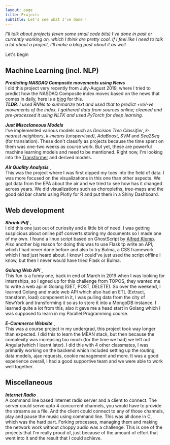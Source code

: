 ```yaml
---
layout: page
title: Projects
subtitle: Let's see what I've done ! 
---
```


*I'll talk about projects (even some small code bits) I've done in past or currently working on, which I think are pretty cool. If I feel like I need to talk a lot about a project, I'll make a blog post about it as well*

Let's begin

## Machine Learning (incl. NLP) 

<!-- ***Recursion Cellular Image Classification***  
This is what I've just started working on. This is actually a Kaggle competetion <a href = "https://www.kaggle.com/c/recursion-cellular-image-classification" target = "_blank"> here </a>. The challenge here is to disentangle experimental noise from real biological signals. I'll update this, once I have results. -->

***Predicting NASDAQ Composite movements using News*** <a href="https://github.com/anti-mony/NASDAQ-Movement-Prediction" target="_blank"><i class="fab fa-github"></i></a>  
I did this project very recently from July-August 2019, where I tried to predict how the NASDAQ Composite index moves based on the news that comes in daily, here is a <a href= "http://sushantbansal.me/2019-09-06-PredictNasdaqwithNews/" target="_blank">blog</a> for this.  
***TLDR**: I used RNNs to summarize text and used that to predict +ve/-ve movements of the index, I gathered data from sources online; cleaned and pre-processed it using NLTK and used PyTorch for deep learning.*

***Just Miscelaneous Models***  
I've implemented various models such as *Decision Tree Classifier*, *k-nearest neighbors*, *k-means (unspervised)*, *AdaBoost*, *SVM* and *Seq2Seq* (for translation). These don't classify as projects because the time spent on them was one-two weeks as course work. But yet, these are powerful machine learning models and need to be mentioned. Right now, I'm looking into the <a href= "https://arxiv.org/abs/1706.03762" target="_blank">Transformer</a> and derived models.

***Air Quality Analysis*** <a href= "https://github.com/anti-mony/DataMiningLabs" target="_blank"><i class="fab fa-github">&nbsp;</i></a>  
This was the project where I was first dipped my toes into the field of data. I was more focused on the visualizations in this one than other aspects. We got data from the EPA about the air and we tried to see how has it changed across years. We did visualizations such as choropleths, tree-maps and the good old bar charts using Plotly for R and put them in a Shiny Dashboard.

## Web development

***Shrink-Pdf*** <a href= "https://github.com/anti-mony/Shrink-Pdf" target="_blank"><i class="fab fa-github">&nbsp;</i></a>  
I did this one just out of curiosity and a little bit of need. I was getting suspicious about online pdf converts storing my documents so I made one of my own. I found a linux script based on GhostScript by [Alfred Klomp](http://www.alfredklomp.com/programming/shrinkpdf/). Also another big reason for doing this was to use Flask tp write an API, which I had never done before and also to try Bulma, a CSS framework which I had just heard about. I know I could've just used the script offline I know, but then I never would have tried Flask or Bulma. 


***Golang Web API*** <a href= "https://github.com/anti-mony/Topos-Intern-Challenge" target="_blank"><i class="fab fa-github">&nbsp;</i></a>  
This fun is a funny one, back in end of March in 2019 when I was looking for internships, so I sgned up for this challenge from TOPOS, they wanted me to write a web api in Golang (GET, POST, DELETE). So over the weekend, I learned Golang and made web API which also had an ETL (Extract, transform, load) component in it, I was pulling data from the city of NewYork and transforming it so as to store it into a MongoDB instance. I learned quite a lot from this, also it gave me a head start in Golang which I was supposed to learn in my Parallel Programming course. 

***E-Commerce Website*** <a href= "https://github.com/anti-mony/The-Baking-Room---E-Commerce-Website" target="_blank"><i class="fab fa-github">&nbsp;</i></a>  
This was a course project in my undergrad, this project took way longer than expected. I did this to learn the MEAN stack, but then because the complexity was increasing too much (for the time we had) we left out Angular(which I learnt later). I did this with 4 other classmates, I was primarily working on the backend which included setting up the routing, data models, ajax requests, cookie management and more. It was a good experience overall, I had a good supportive team and we were able to work well together. 

## Miscellaneous  

***Internet Radio*** <a href= "https://github.com/anti-mony/Computer-Networks" target="_blank"><i class="fab fa-github">&nbsp;</i></a>  
A command line based Internet radio server and a client to connect. The server could serve upto 4 concurrent channels, you would have to provide the streams as a file. And the client could connect to any of those channels, play and pause the music using command line. This was all done in C, which was the hard part. Forking processes, managing them and making the network work without choppy audio was a challenge. This is one of the projects that I'm really proud of, just because of the amount of effort that went into it and the result that I could achieve.
